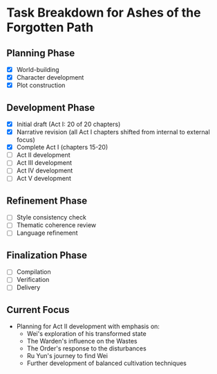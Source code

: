 # Task Breakdown for Ashes of the Forgotten Path

## Planning Phase
- [x] World-building
- [x] Character development
- [x] Plot construction

## Development Phase
- [x] Initial draft (Act I: 20 of 20 chapters)
- [x] Narrative revision (all Act I chapters shifted from internal to external focus)
- [x] Complete Act I (chapters 15-20)
- [ ] Act II development
- [ ] Act III development
- [ ] Act IV development
- [ ] Act V development

## Refinement Phase
- [ ] Style consistency check
- [ ] Thematic coherence review
- [ ] Language refinement

## Finalization Phase
- [ ] Compilation
- [ ] Verification
- [ ] Delivery

## Current Focus
- Planning for Act II development with emphasis on:
  - Wei's exploration of his transformed state
  - The Warden's influence on the Wastes
  - The Order's response to the disturbances
  - Ru Yun's journey to find Wei
  - Further development of balanced cultivation techniques
